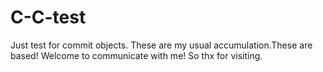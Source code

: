 # C-C-test
Just test for commit objects.
These are my usual accumulation.These are based!
Welcome to communicate with me!
So thx for visiting.
